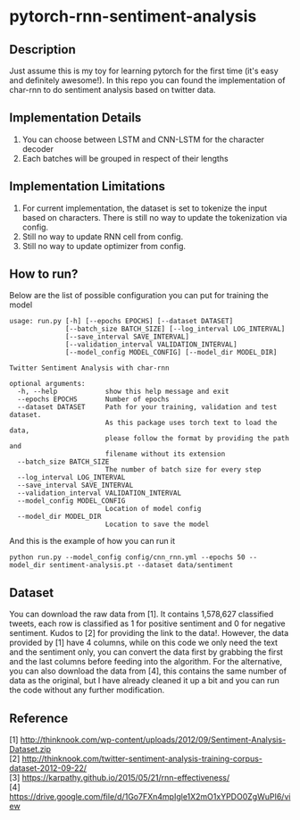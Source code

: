 # pytorch-rnn-sentiment-analysis

## Description

Just assume this is my toy for learning pytorch for the first time (it's easy and definitely awesome!). In this repo you can found the implementation of char-rnn to do sentiment analysis based on twitter data. <br />

## Implementation Details

1. You can choose between LSTM and CNN-LSTM for the character decoder
2. Each batches will be grouped in respect of their lengths

## Implementation Limitations

1. For current implementation, the dataset is set to tokenize the input based on characters. There is still no way to update the tokenization via config.
2. Still no way to update RNN cell from config.
3. Still no way to update optimizer from config.

## How to run?
Below are the list of possible configuration you can put for training the model
```
usage: run.py [-h] [--epochs EPOCHS] [--dataset DATASET]
              [--batch_size BATCH_SIZE] [--log_interval LOG_INTERVAL]
              [--save_interval SAVE_INTERVAL]
              [--validation_interval VALIDATION_INTERVAL]
              [--model_config MODEL_CONFIG] [--model_dir MODEL_DIR]

Twitter Sentiment Analysis with char-rnn

optional arguments:
  -h, --help            show this help message and exit
  --epochs EPOCHS       Number of epochs
  --dataset DATASET     Path for your training, validation and test dataset.
                        As this package uses torch text to load the data,
                        please follow the format by providing the path and
                        filename without its extension
  --batch_size BATCH_SIZE
                        The number of batch size for every step
  --log_interval LOG_INTERVAL
  --save_interval SAVE_INTERVAL
  --validation_interval VALIDATION_INTERVAL
  --model_config MODEL_CONFIG
                        Location of model config
  --model_dir MODEL_DIR
                        Location to save the model
```

And this is the example of how you can run it
```
python run.py --model_config config/cnn_rnn.yml --epochs 50 --model_dir sentiment-analysis.pt --dataset data/sentiment
```

## Dataset

You can download the raw data from [1]. It contains 1,578,627 classified tweets, each row is classified as 1 for positive sentiment and 0 for negative sentiment. Kudos to [2] for providing the link to the data!. However, the data provided by [1] have 4 columns, while on this code we only need the text and the sentiment only, you can convert the data first by grabbing the first and the last columns before feeding into the algorithm.
For the alternative, you can also download the data from [4], this contains the same number of data as the original, but I have already cleaned it up a bit and you can run the code without any further modification.

## Reference
[1] http://thinknook.com/wp-content/uploads/2012/09/Sentiment-Analysis-Dataset.zip <br />
[2] http://thinknook.com/twitter-sentiment-analysis-training-corpus-dataset-2012-09-22/ <br />
[3] https://karpathy.github.io/2015/05/21/rnn-effectiveness/ <br />
[4] https://drive.google.com/file/d/1Go7FXn4mpIgle1X2mO1xYPDO0ZgWuPI6/view
